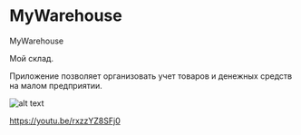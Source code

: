 # MyWarehouse
MyWarehouse

Мой склад.

Приложение позволяет организовать учет товаров и денежных средств на малом предприятии.
 
![alt text](MyWarehouse_LITE.gif "Приложение")

https://youtu.be/rxzzYZ8SFj0

